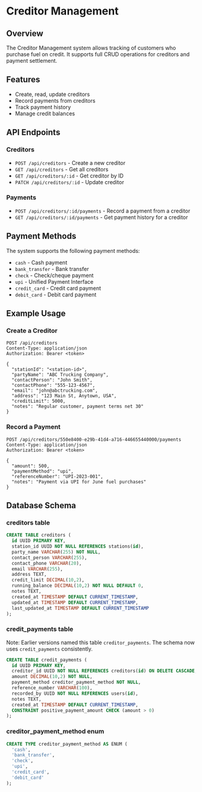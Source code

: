 # Creditor Management

## Overview
The Creditor Management system allows tracking of customers who purchase fuel on credit. It supports full CRUD operations for creditors and payment settlement.

## Features
- Create, read, update creditors
- Record payments from creditors
- Track payment history
- Manage credit balances

## API Endpoints

### Creditors
- `POST /api/creditors` - Create a new creditor
- `GET /api/creditors` - Get all creditors
- `GET /api/creditors/:id` - Get creditor by ID
- `PATCH /api/creditors/:id` - Update creditor

### Payments
- `POST /api/creditors/:id/payments` - Record a payment from a creditor
- `GET /api/creditors/:id/payments` - Get payment history for a creditor

## Payment Methods
The system supports the following payment methods:
- `cash` - Cash payment
- `bank_transfer` - Bank transfer
- `check` - Check/cheque payment
- `upi` - Unified Payment Interface
- `credit_card` - Credit card payment
- `debit_card` - Debit card payment

## Example Usage

### Create a Creditor
```http
POST /api/creditors
Content-Type: application/json
Authorization: Bearer <token>

{
  "stationId": "<station-id>",
  "partyName": "ABC Trucking Company",
  "contactPerson": "John Smith",
  "contactPhone": "555-123-4567",
  "email": "john@abctrucking.com",
  "address": "123 Main St, Anytown, USA",
  "creditLimit": 5000,
  "notes": "Regular customer, payment terms net 30"
}
```

### Record a Payment
```http
POST /api/creditors/550e8400-e29b-41d4-a716-446655440000/payments
Content-Type: application/json
Authorization: Bearer <token>

{
  "amount": 500,
  "paymentMethod": "upi",
  "referenceNumber": "UPI-2023-001",
  "notes": "Payment via UPI for June fuel purchases"
}
```

## Database Schema

### creditors table
```sql
CREATE TABLE creditors (
  id UUID PRIMARY KEY,
  station_id UUID NOT NULL REFERENCES stations(id),
  party_name VARCHAR(255) NOT NULL,
  contact_person VARCHAR(255),
  contact_phone VARCHAR(20),
  email VARCHAR(255),
  address TEXT,
  credit_limit DECIMAL(10,2),
  running_balance DECIMAL(10,2) NOT NULL DEFAULT 0,
  notes TEXT,
  created_at TIMESTAMP DEFAULT CURRENT_TIMESTAMP,
  updated_at TIMESTAMP DEFAULT CURRENT_TIMESTAMP,
  last_updated_at TIMESTAMP DEFAULT CURRENT_TIMESTAMP
);
```

### credit_payments table
Note: Earlier versions named this table `creditor_payments`. The schema now uses
`credit_payments` consistently.
```sql
CREATE TABLE credit_payments (
  id UUID PRIMARY KEY,
  creditor_id UUID NOT NULL REFERENCES creditors(id) ON DELETE CASCADE,
  amount DECIMAL(10,2) NOT NULL,
  payment_method creditor_payment_method NOT NULL,
  reference_number VARCHAR(100),
  recorded_by UUID NOT NULL REFERENCES users(id),
  notes TEXT,
  created_at TIMESTAMP DEFAULT CURRENT_TIMESTAMP,
  CONSTRAINT positive_payment_amount CHECK (amount > 0)
);
```

### creditor_payment_method enum
```sql
CREATE TYPE creditor_payment_method AS ENUM (
  'cash', 
  'bank_transfer', 
  'check', 
  'upi', 
  'credit_card', 
  'debit_card'
);
```